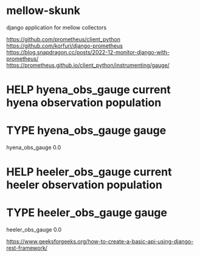 # mellow-skunk
django application for mellow collectors

https://github.com/prometheus/client_python
https://github.com/korfuri/django-prometheus
https://blog.snapdragon.cc/posts/2022-12-monitor-django-with-prometheus/
https://prometheus.github.io/client_python/instrumenting/gauge/

# HELP hyena_obs_gauge current hyena observation population
# TYPE hyena_obs_gauge gauge
hyena_obs_gauge 0.0
# HELP heeler_obs_gauge current heeler observation population
# TYPE heeler_obs_gauge gauge
heeler_obs_gauge 0.0


https://www.geeksforgeeks.org/how-to-create-a-basic-api-using-django-rest-framework/
